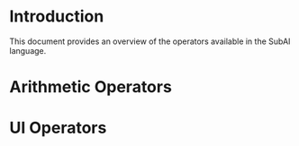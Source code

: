 # Introduction

This document provides an overview of the operators available in the SubAI language.

# Arithmetic Operators


# UI Operators

